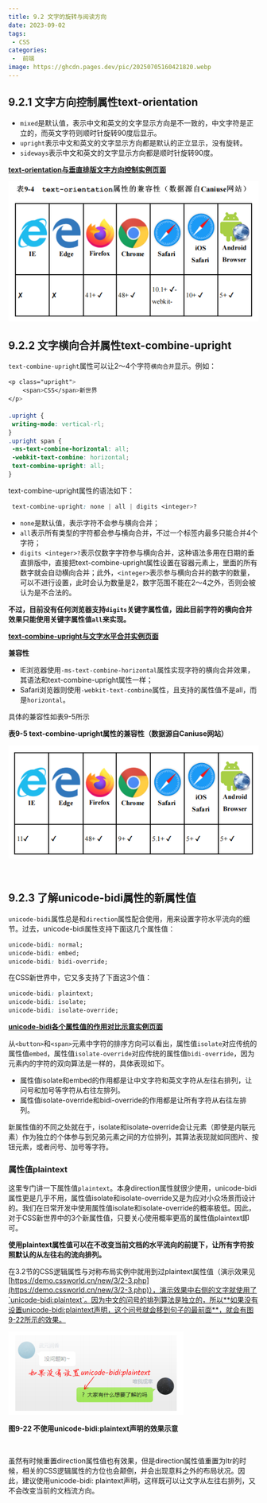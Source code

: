 ```yaml
---
title: 9.2 文字的旋转与阅读方向
date: 2023-09-02
tags:
 - CSS
categories:
 -  前端
image: https://ghcdn.pages.dev/pic/20250705160421820.webp
---
```


<!-- # 9.2 文字的旋转与阅读方向 -->

## 9.2.1 文字方向控制属性text-orientation

- `mixed`是默认值，表示中文和英文的文字显示方向是不一致的，中文字符是正立的，而英文字符则顺时针旋转90度后显示。
- `upright`表示中文和英文的文字显示方向都是默认的正立显示，没有旋转。
- `sideways`表示中文和英文的文字显示方向都是顺时针旋转90度。

[**text-orientation与垂直排版文字方向控制实例页面**](https://demo.cssworld.cn/new/9/2-1.php)


![表9-4 text-orientation属性的兼容性](./img/chapter_9/form9-4.png)


## 9.2.2 文字横向合并属性text-combine-upright

`text-combine-upright`属性可以让2～4个字符`横向合并`显示。例如：

```css
<p class="upright">
    <span>CSS</span>新世界
</p>

.upright {
 writing-mode: vertical-rl;
}
.upright span {
 -ms-text-combine-horizontal: all;
 -webkit-text-combine: horizontal;
 text-combine-upright: all;
}
```

text-combine-upright属性的语法如下：

```css
 text-combine-upright: none | all | digits <integer>?
 ```

 - `none`是默认值，表示字符不会参与横向合并；
 - `all`表示所有类型的字符都会参与横向合并，不过一个标签内最多只能合并4个字符；
 - `digits <integer>?`表示仅数字字符参与横向合并，这种语法多用在日期的垂直排版中，直接把text-combine-upright属性设置在容器元素上，里面的所有数字就会自动横向合并；此外，`<integer>`表示参与横向合并的数字的数量，可以不进行设置，此时会认为数量是2，数字范围不能在2～4之外，否则会被认为是不合法的。

**不过，目前没有任何浏览器支持`digits`关键字属性值，因此目前字符的横向合并效果只能使用关键字属性值`all`来实现。**

[**text-combine-upright与文字水平合并实例页面**](https://demo.cssworld.cn/new/9/2-2.php)

**兼容性**

- IE浏览器使用`-ms-text-combine-horizontal`属性实现字符的横向合并效果，其语法和text-combine-upright属性一样；
- Safari浏览器则使用`-webkit-text-combine`属性，且支持的属性值不是all，而是`horizontal`。
  
具体的兼容性如表9-5所示


**表9-5 text-combine-upright属性的兼容性（数据源自Caniuse网站）**

![表9-5 text-combine-upright属性的兼容性](./img/chapter_9/form9-5.png)


<br/>

## 9.2.3 了解unicode-bidi属性的新属性值

`unicode-bidi`属性总是和`direction`属性配合使用，用来设置字符水平流向的细节。过去，unicode-bidi属性支持下面这几个属性值：

```css
unicode-bidi: normal;
unicode-bidi: embed;
unicode-bidi: bidi-override;
```

在CSS新世界中，它又多支持了下面这3个值：

```css
unicode-bidi: plaintext;
unicode-bidi: isolate;
unicode-bidi: isolate-override;
```

[**unicode-bidi各个属性值的作用对比示意实例页面**](https://demo.cssworld.cn/new/9/2-3.php)

从`<button>`和`<span>`元素中字符的排序方向可以看出，属性值`isolate`对应传统的属性值`embed`，属性值`isolate-override`对应传统的属性值`bidi-override`，因为元素内的字符的双向算法是一样的，具体表现如下。

- 属性值isolate和embed的作用都是让中文字符和英文字符从左往右排列，让问号和加号等字符从右往左排列。
- 属性值isolate-override和bidi-override的作用都是让所有字符从右往左排列。

新属性值的不同之处就在于，isolate和isolate-override会让元素（即使是内联元素）作为独立的个体参与到兄弟元素之间的方位排列，其算法表现就如同图片、按钮元素，或者问号、加号等字符。

### 属性值plaintext

这里专门讲一下属性值`plaintext`。本身direction属性就很少使用，unicode-bidi属性更是几乎不用，属性值isolate和isolate-override又是为应对小众场景而设计的。我们在日常开发中使用属性值isolate和isolate-override的概率极低。因此，对于CSS新世界中的3个新属性值，只要关心使用概率更高的属性值plaintext即可。

**使用plaintext属性值可以在不改变当前文档的水平流向的前提下，让所有字符按照默认的从左往右的流向排列。**

在3.2节的CSS逻辑属性与对称布局实例中就用到过plaintext属性值（演示效果见[https://demo.cssworld.cn/new/3/2-3.php](https://demo.cssworld.cn/new/3/2-3.php)），演示效果中右侧的文字就使用了`unicode-bidi:plaintext`。因为中文的问号的排列算法是独立的，所以**如果没有设置unicode-bidi:plaintext声明，这个问号就会移到句子的最前面**，就会有图9-22所示的效果。


![图9-22 不使用unicode-bidi:plaintext声明的效果示意](./img/chapter_9/9-22.png)

**图9-22 不使用unicode-bidi:plaintext声明的效果示意**

<br/>

虽然有时候重置direction属性值也有效果，但是direction属性值重置为ltr的时候，相关的CSS逻辑属性的方位也会颠倒，并会出现意料之外的布局状况。因此，建议使用unicode-bidi: plaintext声明，这样既可以让文字从左往右排列，又不会改变当前的文档流方向。